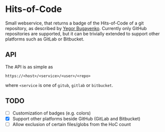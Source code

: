 # Hits-of-Code

Small webservice, that returns a badge of the Hits-of-Code of a git repository, as described by [Yegor
Bugayenko](https://www.yegor256.com/2014/11/14/hits-of-code.html). Currently only GitHub repositories are supported, but
it can be trivially extended to support other platforms such as GitLab or Bitbucket.

## API

The API is as simple as

```
https://<host>/<service>/<user>/<repo>
```

where `<service` is one of `gitub`, `gitlab` or `bitbucket`.


## TODO

* [ ] Customization of badges (e.g. colors)
* [x] Support other platforms beside GitHub (GitLab and Bitbucket)
* [ ] Allow exclusion of certain files/globs from the HoC count
